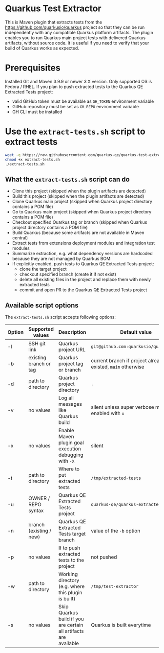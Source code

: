 # Quarkus Test Extractor

This is Maven plugin that extracts tests from the https://github.com/quarkusio/quarkus project so that they can be run independently with any compatible Quarkus platform artifacts.
The plugin enables you to run Quarkus main project tests with delivered Quarkus artifacts, without source code.
It is useful if you need to verify that your build of Quarkus works as expected.

# Prerequisites

Installed Git and Maven 3.9.9 or newer 3.X version. Only supported OS is Fedora / RHEL.
If you plan to push extracted tests to the Quarkus QE Extracted Tests project:
- valid GitHub token must be available as `GH_TOKEN` environment variable
- GitHub repository must be set as `GH_REPO` environment variable
- GH CLI must be installed

# Use the `extract-tests.sh` script to extract tests

```bash
wget -q https://raw.githubusercontent.com/quarkus-qe/quarkus-test-extractor/refs/heads/main/extract-tests.sh
chmod +x extract-tests.sh
./extract-tests.sh
```

## What the `extract-tests.sh` script can do

* Clone this project (skipped when the plugin artifacts are detected)
* Build this project (skipped when the plugin artifacts are detected)
* Clone Quarkus main project (skipped when Quarkus project directory contains a POM file)
* Go to Quarkus main project (skipped when Quarkus project directory contains a POM file)
* Checkout specified Quarkus tag or branch (skipped when Quarkus project directory contains a POM file)
* Build Quarkus (because some artifacts are not available in Maven central)
* Extract tests from extensions deployment modules and integration test modules
* Summarize extraction, e.g. what dependency versions are hardcoded because they are not managed by Quarkus BOM
* If explicitly enabled, push tests to Quarkus QE Extracted Tests project:
  * clone the target project
  * checkout specified branch (create it if not exist)
  * delete all existing files in the project and replace them with newly extracted tests
  * commit and open PR to the Quarkus QE Extracted Tests project

## Available script options

The `extract-tests.sh` script accepts following options:

| Option | Supported values        | Description                                                       | Default value                                               |
|--------|-------------------------|-------------------------------------------------------------------|-------------------------------------------------------------|
| -l     | SSH git link            | Quarkus project URL                                               | `git@github.com:quarkusio/quarkus.git`                      |
| -b     | existing branch or tag  | Quarkus project tag or branch                                     | current branch if project already existed, `main` otherwise |
| -d     | path to directory       | Quarkus project directory                                         | `.`                                                         |
| -v     | no values               | Log all messages like Quarkus build                               | silent unless super verbose mode is enabled with `x`        |
| -x     | no values               | Enable Maven plugin goal execution debugging with `-X`            | silent                                                      |
| -t     | path to directory       | Where to put extracted tests                                      | `/tmp/extracted-tests`                                      |
| -u     | OWNER / REPO syntax     | Quarkus QE Extracted Tests project                                | `quarkus-qe/quarkus-extracted-tests`                        |
| -n     | branch (existing / new) | Quarkus QE Extracted Tests target branch                          | value of the `-b` option                                    |
| -p     | no values               | If to push extracted tests to the project                         | not pushed                                                  |
| -w     | path to directory       | Working directory (e.g. where this plugin is built)               | `/tmp/test-extractor`                                       |
| -s     | no values               | Skip Quarkus build if you are certain all artifacts are available | Quarkus is built everytime                                  |

